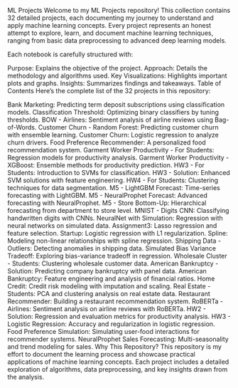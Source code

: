 ML Projects
Welcome to my ML Projects repository! This collection contains 32 detailed projects, each documenting my journey to understand and apply machine learning concepts. Every project represents an honest attempt to explore, learn, and document machine learning techniques, ranging from basic data preprocessing to advanced deep learning models.

Each notebook is carefully structured with:

Purpose: Explains the objective of the project.
Approach: Details the methodology and algorithms used.
Key Visualizations: Highlights important plots and graphs.
Insights: Summarizes findings and takeaways.
Table of Contents
Here’s the complete list of the 32 projects in this repository:

Bank Marketing: Predicting term deposit subscriptions using classification models.
Classification Threshold: Optimizing binary classifiers by tuning thresholds.
BOW - Airlines: Sentiment analysis of airline reviews using Bag-of-Words.
Customer Churn - Random Forest: Predicting customer churn with ensemble learning.
Customer Churn: Logistic regression to analyze churn drivers.
Food Preference Recommender: A personalized food recommendation system.
Garment Worker Productivity - For Students: Regression models for productivity analysis.
Garment Worker Productivity - XGBoost: Ensemble methods for productivity prediction.
HW3 - For Students: Introduction to SVMs for classification.
HW3 - Solution: Enhanced SVM solutions with feature engineering.
HW4 - For Students: Clustering techniques for data segmentation.
M5 - LightGBM Forecast: Time-series forecasting with LightGBM.
M5 - NeuralProphet Forecast: Advanced forecasting with NeuralProphet.
M5 - Store Bottom-Up: Hierarchical forecasting from department to store level.
MNIST - Digits CNN: Classifying handwritten digits with CNNs.
NeuralNet with Simulation: Regression with neural networks on simulated data.
Assignment3: Lasso regression and feature selection.
Startup: Logistic regression with L1 regularization.
Spline: Modeling non-linear relationships with spline regression.
Shipping Data - Outliers: Detecting anomalies in shipping data.
Simulated Bias Variance Tradeoff: Exploring bias-variance tradeoff in regression.
Wholesale Cluster - Students: Clustering wholesale customer data.
American Bankruptcy - Solution: Predicting company bankruptcy with panel data.
American Bankruptcy: Feature engineering and analysis of financial ratios.
Home Credit: Credit risk modeling with imputation and scaling.
Real Estate - Students: PCA and clustering analysis on real estate data.
Restaurant Recommender: Building a restaurant recommendation system.
RoBERTa - Airlines: Sentiment analysis on airline reviews with RoBERTa.
HW2 - Solution: Regression and evaluation metrics for productivity analysis.
HW3 - Logistic Regression: Accuracy and regularization in logistic regression.
Food Preference Simulation: Simulating user-food interactions for recommender systems.
NeuralProphet Sales Forecasting: Multi-seasonality and trend modeling for sales.
Why This Repository?
This repository is my effort to document the learning process and showcase practical applications of machine learning concepts. Each project includes a detailed exploration of algorithms, data preprocessing, and key insights drawn from the analysis.
